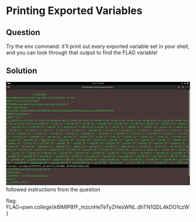 # Printing Exported Variables
## Question
Try the env command: it'll print out every exported variable set in your shell, and you can look through that output to find the FLAG variable!


## Solution
![](./images/5.jpg)
followed instructions from the question

flag: FLAG=pwn.college{k6IMlP8fF_mzcnHeTeTyZHesWNL.dhTN1QDL4kDO1czW}
